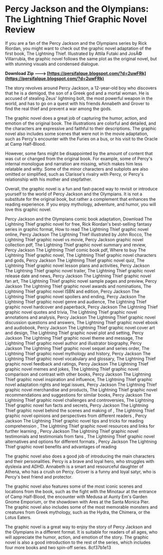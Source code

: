 
 
# Percy Jackson and the Olympians: The Lightning Thief Graphic Novel Review
 
If you are a fan of the Percy Jackson and the Olympians series by Rick Riordan, you might want to check out the graphic novel adaptation of the first book, The Lightning Thief. Illustrated by Attila Futaki and JosÃ© Villarrubia, the graphic novel follows the same plot as the original novel, but with stunning visuals and condensed dialogue.
 
**Download Zip ---> [https://persifalque.blogspot.com/?d=2uwFRk](https://persifalque.blogspot.com/?d=2uwFRk)**


 
The story revolves around Percy Jackson, a 12-year-old boy who discovers that he is a demigod, the son of a Greek god and a mortal woman. He is accused of stealing Zeus' lightning bolt, the most powerful weapon in the world, and has to go on a quest with his friends Annabeth and Grover to find the real thief and prevent a war among the gods.
 
The graphic novel does a great job of capturing the humor, action, and emotion of the original book. The illustrations are colorful and detailed, and the characters are expressive and faithful to their descriptions. The graphic novel also includes some scenes that were not in the movie adaptation, such as Percy's encounter with the Furies on a bus, or his visit to the Oracle at Camp Half-Blood.
 
However, some fans might be disappointed by the amount of content that was cut or changed from the original book. For example, some of Percy's internal monologue and narration are missing, which makes him less relatable and witty. Some of the minor characters and subplots are also omitted or simplified, such as Clarisse's rivalry with Percy, or Percy's relationship with his mother and stepfather.
 
Overall, the graphic novel is a fun and fast-paced way to revisit or introduce yourself to the world of Percy Jackson and the Olympians. It is not a substitute for the original book, but rather a complement that enhances the reading experience. If you enjoy mythology, adventure, and humor, you will love this graphic novel.
 
Percy Jackson and the Olympians comic book adaptation,  Download The Lightning Thief graphic novel for free,  Rick Riordan's best-selling fantasy series in graphic format,  How to read The Lightning Thief graphic novel online,  Percy Jackson The Lightning Thief illustrated by John Rocco,  The Lightning Thief graphic novel vs movie,  Percy Jackson graphic novel collection pdf,  The Lightning Thief graphic novel summary and review,  Percy Jackson The Lightning Thief comic book pdf,  Where to buy The Lightning Thief graphic novel,  The Lightning Thief graphic novel characters and gods,  Percy Jackson The Lightning Thief graphic novel quiz,  The Lightning Thief graphic novel lesson plans and activities,  Percy Jackson The Lightning Thief graphic novel trailer,  The Lightning Thief graphic novel release date and news,  Percy Jackson The Lightning Thief graphic novel fan art,  The Lightning Thief graphic novel sample pages and preview,  Percy Jackson The Lightning Thief graphic novel awards and nominations,  The Lightning Thief graphic novel ISBN and edition,  Percy Jackson The Lightning Thief graphic novel spoilers and ending,  Percy Jackson The Lightning Thief graphic novel genre and audience,  The Lightning Thief graphic novel hardcover and paperback,  Percy Jackson The Lightning Thief graphic novel quotes and trivia,  The Lightning Thief graphic novel annotations and analysis,  Percy Jackson The Lightning Thief graphic novel discussion questions and answers,  The Lightning Thief graphic novel ebook and audiobook,  Percy Jackson The Lightning Thief graphic novel cover art and design,  The Lightning Thief graphic novel plot and setting,  Percy Jackson The Lightning Thief graphic novel theme and message,  The Lightning Thief graphic novel author and illustrator biography,  Percy Jackson The Lightning Thief graphic novel sequel and series order,  The Lightning Thief graphic novel mythology and history,  Percy Jackson The Lightning Thief graphic novel vocabulary and glossary,  The Lightning Thief graphic novel feedback and ratings,  Percy Jackson The Lightning Thief graphic novel memes and jokes,  The Lightning Thief graphic novel comparison and contrast with other books,  Percy Jackson The Lightning Thief graphic novel inspiration and influence,  The Lightning Thief graphic novel adaptation rights and legal issues,  Percy Jackson The Lightning Thief graphic novel merchandise and products,  The Lightning Thief graphic novel recommendations and suggestions for similar books,  Percy Jackson The Lightning Thief graphic novel challenges and controversies,  The Lightning Thief graphic novel fun facts and secrets,  Percy Jackson The Lightning Thief graphic novel behind the scenes and making of ,  The Lightning Thief graphic novel opinions and perspectives from different readers ,  Percy Jackson The Lightning Thief graphic novel tips and tricks for reading comprehension ,  The Lightning Thief graphic novel resources and links for further learning ,  Percy Jackson The Lightning Thief graphic novel testimonials and testimonials from fans ,  The Lightning Thief graphic novel alternatives and options for different formats ,  Percy Jackson The Lightning Thief graphic novel benefits and advantages of reading
  
The graphic novel also does a good job of introducing the main characters and their personalities. Percy is a brave and loyal hero, who struggles with dyslexia and ADHD. Annabeth is a smart and resourceful daughter of Athena, who has a crush on Percy. Grover is a funny and loyal satyr, who is Percy's best friend and protector.
 
The graphic novel also features some of the most iconic scenes and locations from the book, such as the fight with the Minotaur at the entrance of Camp Half-Blood, the encounter with Medusa at Aunty Em's Garden Gnome Emporium, or the showdown with Ares at the Santa Monica Pier. The graphic novel also includes some of the most memorable monsters and creatures from Greek mythology, such as the Hydra, the Chimera, or the Lotus Eaters.
 
The graphic novel is a great way to enjoy the story of Percy Jackson and the Olympians in a different format. It is suitable for readers of all ages, who will appreciate the humor, action, and emotion of the story. The graphic novel is also a good introduction to the rest of the series, which includes four more books and two spin-off series.
 8cf37b1e13
 
